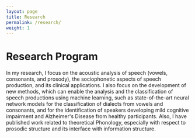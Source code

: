 ```yaml
---
layout: page
title: Research
permalink: /research/
weight: 1
---
```

# Research Program
In my  research, I focus on  the acoustic analysis of  speech (vowels,
consonants,  and   prosody),  the  sociophonetic  aspects   of  speech
production,  and  its clinical  applications.   I  also focus  on  the
development  of new  methods, which  can enable  the analysis  and the
classification of  speech productions using machine  learning, such as
state-of-the-art  neural  network  models for  the  classification  of
dialects from  vowels and  consonants, and  for the  identification of
speakers developing mild cognitive  impairment and Alzheimer's Disease
from healthy  participants.  Also,  I have  published work  related to
theoretical Phonology,  especially with respect to  prosodic structure
and its interface with information structure.

